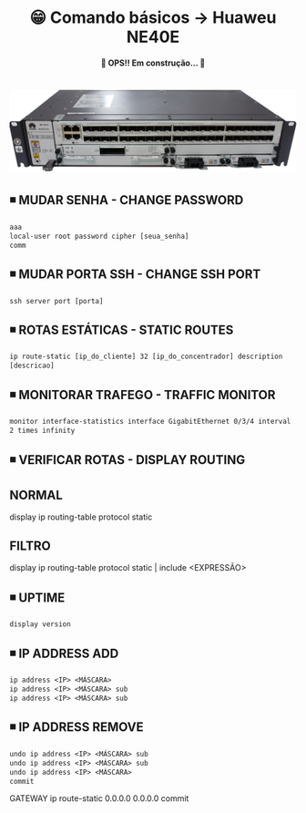 <h1 align="center">😁 Comando básicos -> Huaweu NE40E</h1>

<h4 align="center">
  🚧 OPS!! Em construção... 🚧
</h4>

<h1 align="center">
  <img alt="ne40e" title="ne40e" src="../img/ne40e.png" />
</h1>

## ◾ MUDAR SENHA - CHANGE PASSWORD
```
aaa
local-user root password cipher [seua_senha]
comm
```

## ◾ MUDAR PORTA SSH - CHANGE SSH PORT
    ssh server port [porta]

## ◾ ROTAS ESTÁTICAS - STATIC ROUTES
    ip route-static [ip_do_cliente] 32 [ip_do_concentrador] description [descricao]

## ◾ MONITORAR TRAFEGO - TRAFFIC MONITOR
	monitor interface-statistics interface GigabitEthernet 0/3/4 interval 2 times infinity

## ◾ VERIFICAR ROTAS - DISPLAY ROUTING
  ## NORMAL
  display ip routing-table protocol static
  ## FILTRO
  display ip routing-table protocol static | include <EXPRESSÃO>

## ◾ UPTIME
    display version

## ◾ IP ADDRESS ADD
    ip address <IP> <MÁSCARA>
    ip address <IP> <MÁSCARA> sub
    ip address <IP> <MÁSCARA> sub

## ◾ IP ADDRESS REMOVE
    undo ip address <IP> <MÁSCARA> sub
    undo ip address <IP> <MÁSCARA> sub
    undo ip address <IP> <MÁSCARA>
    commit

GATEWAY
	ip route-static 0.0.0.0 0.0.0.0 <ip gateway>
	commit
